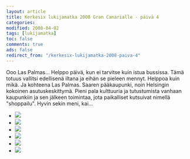 ```yaml
--- 
layout: article 
title: Kerkesix lukijamatka 2008 Gran Canarialle - päivä 4 
categories: 
modified: 2008-04-02 
tags: [lukijamatka]
toc: false 
comments: true 
ads: false 
redirect_from: "/kerkesix-lukijamatka-2008-paiva-4" 
--- 
```


Ooo Las Palmas... Helppo päivä, kun ei tarvitse kuin istua bussissa.
Tämä totuus vallitsi edellisenä iltana ja eihän se pieleen mennyt.
Helppoa kuin mikä. Ja kohteena Las Palmas. Saaren pääkaupunki, noin
Helsingin kokoinen asutuskeskittymä. Pieni pala kulttuuria ja
tutustumista vanhaan kaupunkiin ja sen jälkeen toimintaa, jota
paikalliset kutsuivat nimellä "shoppailu". Hyvin sekin meni, kai...

<div class="image-gallery">

-   [![](/Media/Default/ImageGalleries/kerkesix-lukijamatka-2008-paiva-4/Thumbnails/DSC_0529.JPG)](/Media/Default/ImageGalleries/kerkesix-lukijamatka-2008-paiva-4/DSC_0529.JPG)
-   [![](/Media/Default/ImageGalleries/kerkesix-lukijamatka-2008-paiva-4/Thumbnails/DSC_0550.JPG)](/Media/Default/ImageGalleries/kerkesix-lukijamatka-2008-paiva-4/DSC_0550.JPG)
-   [![](/Media/Default/ImageGalleries/kerkesix-lukijamatka-2008-paiva-4/Thumbnails/DSC_0558.JPG)](/Media/Default/ImageGalleries/kerkesix-lukijamatka-2008-paiva-4/DSC_0558.JPG)
-   [![](/Media/Default/ImageGalleries/kerkesix-lukijamatka-2008-paiva-4/Thumbnails/DSC_0577.JPG)](/Media/Default/ImageGalleries/kerkesix-lukijamatka-2008-paiva-4/DSC_0577.JPG)
-   [![](/Media/Default/ImageGalleries/kerkesix-lukijamatka-2008-paiva-4/Thumbnails/DSC_0578.JPG)](/Media/Default/ImageGalleries/kerkesix-lukijamatka-2008-paiva-4/DSC_0578.JPG)
-   [![](/Media/Default/ImageGalleries/kerkesix-lukijamatka-2008-paiva-4/Thumbnails/DSC_0587.JPG)](/Media/Default/ImageGalleries/kerkesix-lukijamatka-2008-paiva-4/DSC_0587.JPG)

</div>
